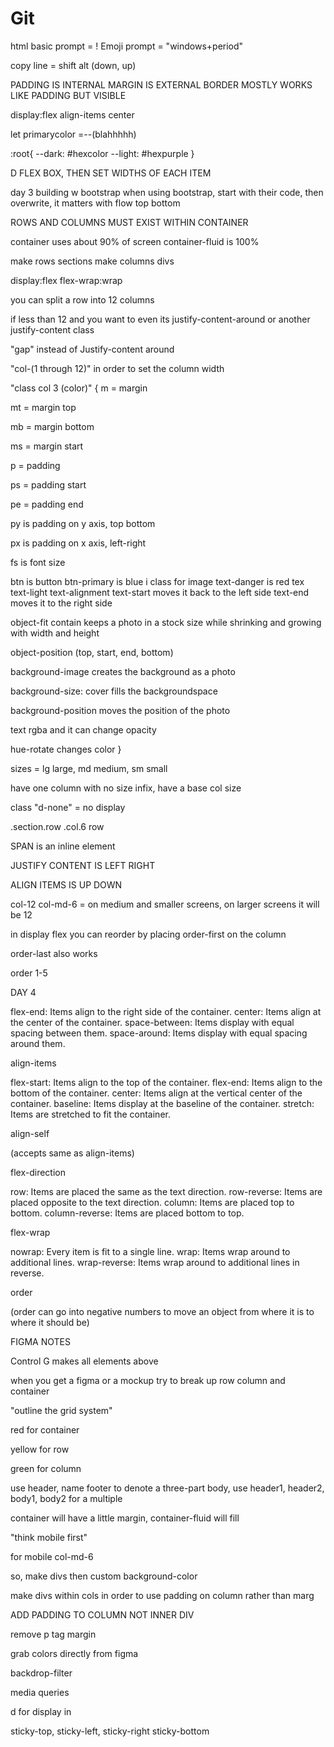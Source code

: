 # Git

html basic prompt = !
Emoji prompt = "windows+period"

copy line = shift alt (down, up)

PADDING IS INTERNAL
MARGIN IS EXTERNAL
BORDER MOSTLY WORKS LIKE PADDING BUT VISIBLE

display:flex
align-items center

let primarycolor =--(blahhhhh)

:root{
    --dark: #hexcolor
    --light: #hexpurple
}

D FLEX BOX, THEN SET WIDTHS OF EACH ITEM

day 3
building w bootstrap
when using bootstrap, start with their code, then overwrite, it matters with flow top bottom

ROWS AND COLUMNS MUST EXIST WITHIN CONTAINER

container uses about 90% of screen
container-fluid is 100%

make rows sections
make columns divs

display:flex
flex-wrap:wrap

you can split a row into 12 columns

if less than 12 and you want to even its justify-content-around or another justify-content class

"gap" instead of Justify-content around

"col-(1 through 12)" in order to set the column width

"class col 3 (color)"
{
m = margin

mt = margin top

mb = margin bottom

ms = margin start 

p = padding

ps = padding start

pe = padding end

py is padding on y axis, top bottom

px is padding on x axis, left-right

fs is font size

btn is button
btn-primary is blue
i class for image
text-danger is red tex
text-light
text-alignment
text-start moves it back to the left side
text-end moves it to the right side

object-fit contain keeps a photo in a stock size while shrinking and growing with width and height

object-position (top, start, end, bottom)

background-image creates the background as a photo

background-size: cover fills the backgroundspace

background-position moves the position of the photo

text rgba and it can change opacity

hue-rotate changes color
}

sizes = lg large, md medium, sm small

have one column with no size infix, have a base col size

class "d-none" = no display

.section.row
.col.6
row


SPAN is an inline element

JUSTIFY CONTENT IS LEFT RIGHT

ALIGN ITEMS IS UP DOWN

col-12 col-md-6 = on medium and smaller screens, on larger screens it will be 12



in display flex you can reorder by placing order-first  on the column 

order-last also works

order 1-5


DAY 4

flex-end: Items align to the right side of the container.
center: Items align at the center of the container.
space-between: Items display with equal spacing between them.
space-around: Items display with equal spacing around them.

align-items

flex-start: Items align to the top of the container.
flex-end: Items align to the bottom of the container.
center: Items align at the vertical center of the container.
baseline: Items display at the baseline of the container.
stretch: Items are stretched to fit the container.

align-self

(accepts same as align-items)

flex-direction

row: Items are placed the same as the text direction.
row-reverse: Items are placed opposite to the text direction.
column: Items are placed top to bottom.
column-reverse: Items are placed bottom to top.

flex-wrap

nowrap: Every item is fit to a single line.
wrap: Items wrap around to additional lines.
wrap-reverse: Items wrap around to additional lines in reverse.

order

(order can go into negative numbers to move an object 
from where it is to where it should be)

FIGMA NOTES

Control G makes all elements above 

when you get a figma or a mockup try to break up row column and container

"outline the grid system"

red for container

yellow for row

green for column

use header, name footer to denote a three-part body, use header1, header2,
body1, body2 for a multiple

container will have a little margin, container-fluid will fill

"think mobile first"

for mobile col-md-6

so, make divs then custom background-color

make divs within cols in order to use padding on column rather than marg

ADD PADDING TO COLUMN NOT INNER DIV

remove p tag margin

grab colors directly from figma

backdrop-filter

media queries

d for display in 

sticky-top, sticky-left, sticky-right sticky-bottom

